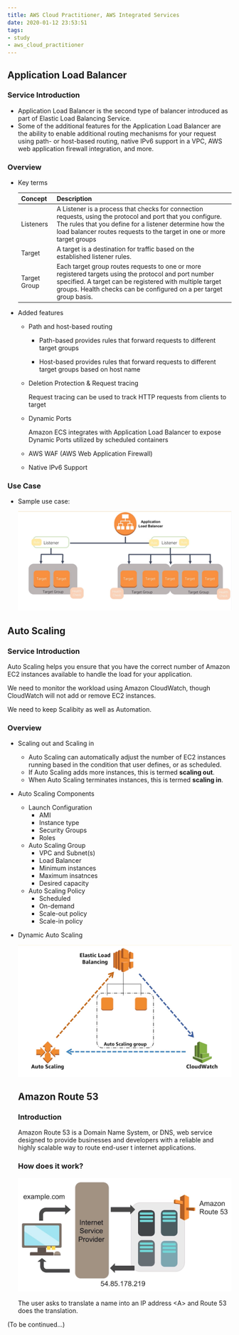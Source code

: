 ```yaml
---
title: AWS Cloud Practitioner, AWS Integrated Services
date: 2020-01-12 23:53:51
tags:
- study
- aws_cloud_practitioner
---
```


## Application Load Balancer

### Service Introduction

* Application Load Balancer is the second type of balancer introduced as part of Elastic Load Balancing Service.
* Some of the additional features for the Application Load Balancer are the ability to enable additional routing mechanisms for your request using path- or host-based routing, native IPv6 support in a VPC, AWS web application firewall integration, and more.

### Overview

* Key terms

  | Concept      | Description                                                  |
  | ------------ | :----------------------------------------------------------- |
  | Listeners    | A Listener is a process that checks for connection requests, using the protocol and port that you configure. The rules that you define for a listener determine how the load balancer routes requests to the target in one or more target groups |
  | Target       | A target is a destination for traffic based on the established listener rules. |
  | Target Group | Each target group routes requests to one or more registered targets using the protocol and port number specified. A target can be registered with multiple target groups. Health checks can be configured on a per target group basis. |

* Added features

  * Path and host-based routing

    * Path-based provides rules that forward requests to different target groups

    * Host-based provides rules that forward requests to different target groups based on host name

  * Deletion Protection & Request tracing

    Request tracing can be used to track HTTP requests from clients to target

  * Dynamic Ports

    Amazon ECS integrates with Application Load Balancer to expose Dynamic Ports utilized by scheduled containers

  * AWS WAF (AWS Web Application Firewall)

  * Native IPv6 Support

### Use Case

* Sample use case:

  ![](https://raw.githubusercontent.com/Kiwitwitter/hexo-storage/master/img/Screen%20Shot%202020-01-13%20at%2010.34.40%20PM.jpg)

## Auto Scaling

### Service Introduction

Auto Scaling helps you ensure that you have the correct number of Amazon EC2 instances available to handle the load for your application. 

We need to monitor the workload using Amazon CloudWatch, though CloudWatch will not add or remove EC2 instances.

We need to keep Scalibity as well as Automation.

### Overview

* Scaling out and Scaling in

  * Auto Scaling can automatically adjust the number of EC2 instances running based in the condition that user defines, or as scheduled.
  * If Auto Scaling adds more instances, this is termed **scaling out**.
  * When Auto Scaling terminates instances, this is termed **scaling in**.

* Auto Scaling Components

  * Launch Configuration
    * AMI
    * Instance type
    * Security Groups
    * Roles
  * Auto Scaling Group
    * VPC and Subnet(s)
    * Load Balancer
    * Minimum instances
    * Maximum insatnces
    * Desired capacity
  * Auto Scaling Policy
    * Scheduled
    * On-demand
    * Scale-out policy
    * Scale-in policy

* Dynamic Auto Scaling

  ![](https://raw.githubusercontent.com/Kiwitwitter/hexo-storage/master/img/Screen%20Shot%202020-01-13%20at%2011.51.03%20PM.jpg)

  

  ## Amazon Route 53

  ### Introduction

  Amazon Route 53 is a Domain Name System, or DNS, web service designed to provide businesses and developers with a reliable and highly scalable way to route end-user t internet applications.

  ### How does it work?

  ![](https://raw.githubusercontent.com/Kiwitwitter/hexo-storage/master/img/Screen%20Shot%202020-01-14%20at%2012.11.15%20AM.jpg)

  The user asks to translate a name into an IP address \<A> and Route 53 does the translation.

(To be continued...)